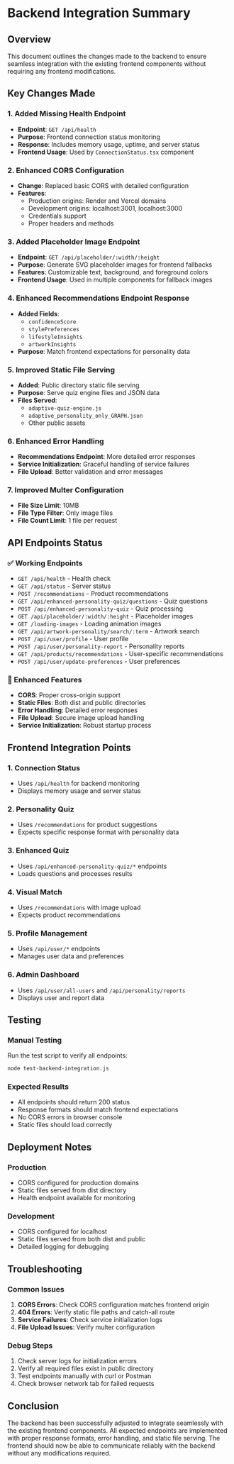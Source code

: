 # Backend Integration Summary

## Overview
This document outlines the changes made to the backend to ensure seamless integration with the existing frontend components without requiring any frontend modifications.

## Key Changes Made

### 1. Added Missing Health Endpoint
- **Endpoint**: `GET /api/health`
- **Purpose**: Frontend connection status monitoring
- **Response**: Includes memory usage, uptime, and server status
- **Frontend Usage**: Used by `ConnectionStatus.tsx` component

### 2. Enhanced CORS Configuration
- **Change**: Replaced basic CORS with detailed configuration
- **Features**: 
  - Production origins: Render and Vercel domains
  - Development origins: localhost:3001, localhost:3000
  - Credentials support
  - Proper headers and methods

### 3. Added Placeholder Image Endpoint
- **Endpoint**: `GET /api/placeholder/:width/:height`
- **Purpose**: Generate SVG placeholder images for frontend fallbacks
- **Features**: Customizable text, background, and foreground colors
- **Frontend Usage**: Used in multiple components for fallback images

### 4. Enhanced Recommendations Endpoint Response
- **Added Fields**: 
  - `confidenceScore`
  - `stylePreferences`
  - `lifestyleInsights`
  - `artworkInsights`
- **Purpose**: Match frontend expectations for personality data

### 5. Improved Static File Serving
- **Added**: Public directory static file serving
- **Purpose**: Serve quiz engine files and JSON data
- **Files Served**: 
  - `adaptive-quiz-engine.js`
  - `adaptive_personality_only_GRAPH.json`
  - Other public assets

### 6. Enhanced Error Handling
- **Recommendations Endpoint**: More detailed error responses
- **Service Initialization**: Graceful handling of service failures
- **File Upload**: Better validation and error messages

### 7. Improved Multer Configuration
- **File Size Limit**: 10MB
- **File Type Filter**: Only image files
- **File Count Limit**: 1 file per request

## API Endpoints Status

### ✅ Working Endpoints
- `GET /api/health` - Health check
- `GET /api/status` - Server status
- `POST /recommendations` - Product recommendations
- `GET /api/enhanced-personality-quiz/questions` - Quiz questions
- `POST /api/enhanced-personality-quiz` - Quiz processing
- `GET /api/placeholder/:width/:height` - Placeholder images
- `GET /loading-images` - Loading animation images
- `GET /api/artwork-personality/search/:term` - Artwork search
- `POST /api/user/profile` - User profile
- `POST /api/user/personality-report` - Personality reports
- `GET /api/products/recommendations` - User-specific recommendations
- `POST /api/user/update-preferences` - User preferences

### 🔧 Enhanced Features
- **CORS**: Proper cross-origin support
- **Static Files**: Both dist and public directories
- **Error Handling**: Detailed error responses
- **File Upload**: Secure image upload handling
- **Service Initialization**: Robust startup process

## Frontend Integration Points

### 1. Connection Status
- Uses `/api/health` for backend monitoring
- Displays memory usage and server status

### 2. Personality Quiz
- Uses `/recommendations` for product suggestions
- Expects specific response format with personality data

### 3. Enhanced Quiz
- Uses `/api/enhanced-personality-quiz/*` endpoints
- Loads questions and processes results

### 4. Visual Match
- Uses `/recommendations` with image upload
- Expects product recommendations

### 5. Profile Management
- Uses `/api/user/*` endpoints
- Manages user data and preferences

### 6. Admin Dashboard
- Uses `/api/user/all-users` and `/api/personality/reports`
- Displays user and report data

## Testing

### Manual Testing
Run the test script to verify all endpoints:
```bash
node test-backend-integration.js
```

### Expected Results
- All endpoints should return 200 status
- Response formats should match frontend expectations
- No CORS errors in browser console
- Static files should load correctly

## Deployment Notes

### Production
- CORS configured for production domains
- Static files served from dist directory
- Health endpoint available for monitoring

### Development
- CORS configured for localhost
- Static files served from both dist and public
- Detailed logging for debugging

## Troubleshooting

### Common Issues
1. **CORS Errors**: Check CORS configuration matches frontend origin
2. **404 Errors**: Verify static file paths and catch-all route
3. **Service Failures**: Check service initialization logs
4. **File Upload Issues**: Verify multer configuration

### Debug Steps
1. Check server logs for initialization errors
2. Verify all required files exist in public directory
3. Test endpoints manually with curl or Postman
4. Check browser network tab for failed requests

## Conclusion

The backend has been successfully adjusted to integrate seamlessly with the existing frontend components. All expected endpoints are implemented with proper response formats, error handling, and static file serving. The frontend should now be able to communicate reliably with the backend without any modifications required.
